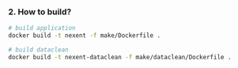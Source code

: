 ### 2. How to build?

```bash
# build application
docker build -t nexent -f make/Dockerfile .

# build dataclean
docker build -t nexent-dataclean -f make/dataclean/Dockerfile .
```